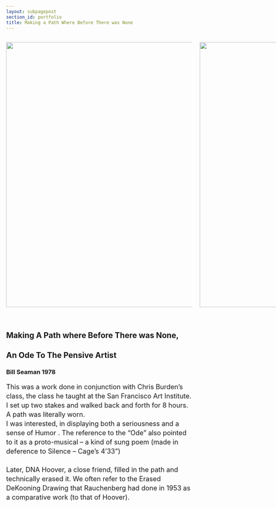 ```yaml
---
layout: subpagepost
section_id: portfolio
title: Making a Path Where Before There was None
---
```

<br>
<div class="full" >
    <div class="row">
        <div class="large-12 large-centered columns">
            <img src="../images/portfolio/Making a path.jpg" width="720px">
            <img src="../images/portfolio/MakingAPath.jpg" width="720px">
            <p>• 1979   Device for Architectural Inversion - proto-locative media</p>
        </div>
    </div>
<br>
<br>
<div class="Text_works">
<div class="Text_title_works">
<h2>Making A Path where Before There was None,</h2>
<h2>An Ode To The Pensive Artist</h2>
<h3>Bill Seaman 1978</h3>
<p style="line-height:25px; font-size: 18px">
    This was a work done in conjunction with Chris Burden’s class, the class he taught at the San Francisco Art Institute. 
    <br>
    I set up two stakes and walked back and forth for 8 hours. A path was literally worn. 
    <br>
    I was interested, in displaying both a seriousness and a sense of Humor . The reference to the “Ode” also pointed to it as a proto-musical – a kind of sung poem (made in deference to Silence – Cage’s 4’33”)
    <br>
    <br>
    Later, DNA  Hoover, a close friend, filled in the path and technically erased it. We often refer to the Erased DeKooning Drawing that Rauchenberg had done in 1953 as a comparative work (to that of Hoover).  
</p>
<br>
</div>
</div>
</div>